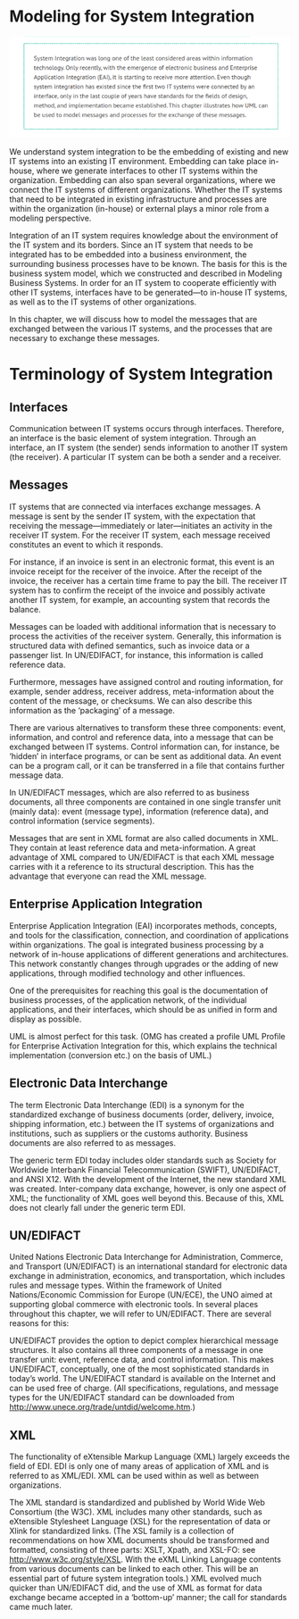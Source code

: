 # Modeling for System Integration

![Step_1](images/Step_1.png)

We understand system integration to be the embedding of existing and new IT systems into an existing IT environment. Embedding can take place in-house, where we generate interfaces to other IT systems within the organization. Embedding can also span several organizations, where we connect the IT systems of different organizations. Whether the IT systems that need to be integrated in existing infrastructure and processes are within the organization (in-house) or external plays a minor role from a modeling perspective.

Integration of an IT system requires knowledge about the environment of the IT system and its borders. Since an IT system that needs to be integrated has to be embedded into a business environment, the surrounding business processes have to be known. The basis for this is the business system model, which we constructed and described in Modeling Business Systems. In order for an IT system to cooperate efficiently with other IT systems, interfaces have to be generated—to in-house IT systems, as well as to the IT systems of other organizations.

In this chapter, we will discuss how to model the messages that are exchanged between the various IT systems, and the processes that are necessary to exchange these messages.

# Terminology of System Integration

## Interfaces

Communication between IT systems occurs through interfaces. Therefore, an interface is the basic element of system integration. Through an interface, an IT system (the sender) sends information to another IT system (the receiver). A particular IT system can be both a sender and a receiver.

## Messages

IT systems that are connected via interfaces exchange messages. A message is sent by the sender IT system, with the expectation that receiving the message—immediately or later—initiates an activity in the receiver IT system. For the receiver IT system, each message received constitutes an event to which it responds.

For instance, if an invoice is sent in an electronic format, this event is an invoice receipt for the receiver of the invoice. After the receipt of the invoice, the receiver has a certain time frame to pay the bill. The receiver IT system has to confirm the receipt of the invoice and possibly activate another IT system, for example, an accounting system that records the balance.

Messages can be loaded with additional information that is necessary to process the activities of the receiver system. Generally, this information is structured data with defined semantics, such as invoice data or a passenger list. In UN/EDIFACT, for instance, this information is called reference data.

Furthermore, messages have assigned control and routing information, for example, sender address, receiver address, meta-information about the content of the message, or checksums. We can also describe this information as the ‘packaging’ of a message.

There are various alternatives to transform these three components: event, information, and control and reference data, into a message that can be exchanged between IT systems. Control information can, for instance, be ‘hidden’ in interface programs, or can be sent as additional data. An event can be a program call, or it can be transferred in a file that contains further message data.

In UN/EDIFACT messages, which are also referred to as business documents, all three components are contained in one single transfer unit (mainly data): event (message type), information (reference data), and control information (service segments).

Messages that are sent in XML format are also called documents in XML. They contain at least reference data and meta-information. A great advantage of XML compared to UN/EDIFACT is that each XML message carries with it a reference to its structural description. This has the advantage that everyone can read the XML message.

## Enterprise Application Integration

Enterprise Application Integration (EAI) incorporates methods, concepts, and tools for the classification, connection, and coordination of applications within organizations. The goal is integrated business processing by a network of in-house applications of different generations and architectures. This network constantly changes through upgrades or the adding of new applications, through modified technology and other influences.

One of the prerequisites for reaching this goal is the documentation of business processes, of the application network, of the individual applications, and their interfaces, which should be as unified in form and display as possible.

UML is almost perfect for this task. (OMG has created a profile UML Profile for Enterprise Activation Integration for this, which explains the technical implementation (conversion etc.) on the basis of UML.)

## Electronic Data Interchange

The term Electronic Data Interchange (EDI) is a synonym for the standardized exchange of business documents (order, delivery, invoice, shipping information, etc.) between the IT systems of organizations and institutions, such as suppliers or the customs authority. Business documents are also referred to as messages.

The generic term EDI today includes older standards such as Society for Worldwide Interbank Financial Telecommunication (SWIFT), UN/EDIFACT, and ANSI X12. With the development of the Internet, the new standard XML was created. Inter-company data exchange, however, is only one aspect of XML; the functionality of XML goes well beyond this. Because of this, XML does not clearly fall under the generic term EDI.

## UN/EDIFACT

United Nations Electronic Data Interchange for Administration, Commerce, and Transport (UN/EDIFACT) is an international standard for electronic data exchange in administration, economics, and transportation, which includes rules and message types. Within the framework of United Nations/Economic Commission for Europe (UN/ECE), the UNO aimed at supporting global commerce with electronic tools. In several places throughout this chapter, we will refer to UN/EDIFACT. There are several reasons for this:

UN/EDIFACT provides the option to depict complex hierarchical message structures. It also contains all three components of a message in one transfer unit: event, reference data, and control information. This makes UN/EDIFACT, conceptually, one of the most sophisticated standards in today’s world.
The UN/EDIFACT standard is available on the Internet and can be used free of charge. (All specifications, regulations, and message types for the UN/EDIFACT standard can be downloaded from http://www.unece.org/trade/untdid/welcome.htm.)

## XML

The functionality of eXtensible Markup Language (XML) largely exceeds the field of EDI. EDI is only one of many areas of application of XML and is referred to as XML/EDI. XML can be used within as well as between organizations.

The XML standard is standardized and published by World Wide Web Consortium (the W3C). XML includes many other standards, such as eXtensible Stylesheet Language (XSL) for the representation of data or Xlink for standardized links. (The XSL family is a collection of recommendations on how XML documents should be transformed and formatted, consisting of three parts: XSLT, Xpath, and XSL-FO: see http://www.w3c.org/style/XSL. With the eXML Linking Language contents from various documents can be linked to each other. This will be an essential part of future system integration tools.) XML evolved much quicker than UN/EDIFACT did, and the use of XML as format for data exchange became accepted in a ‘bottom-up’ manner; the call for standards came much later.
